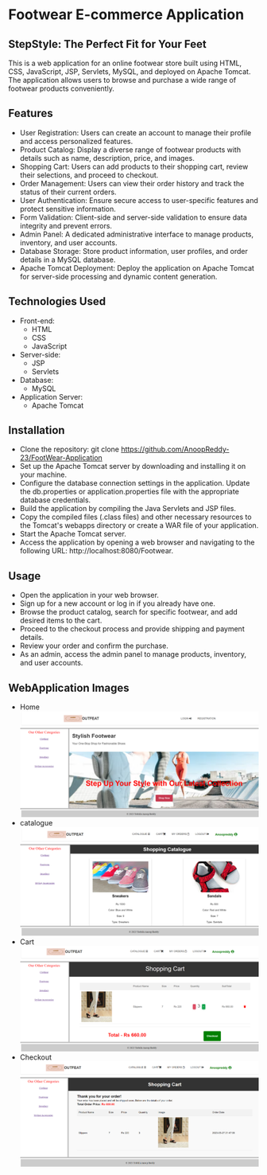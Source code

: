 # Footwear E-commerce Application
## StepStyle: The Perfect Fit for Your Feet
This is a web application for an online footwear store built using HTML, CSS, JavaScript, JSP, Servlets, MySQL, and deployed on Apache Tomcat. The application allows users to browse and purchase a wide range of footwear products conveniently.

## Features
- User Registration: Users can create an account to manage their profile and access personalized features.
- Product Catalog: Display a diverse range of footwear products with details such as name, description, price, and images.
- Shopping Cart: Users can add products to their shopping cart, review their selections, and proceed to checkout.
- Order Management: Users can view their order history and track the status of their current orders.
- User Authentication: Ensure secure access to user-specific features and protect sensitive information.
- Form Validation: Client-side and server-side validation to ensure data integrity and prevent errors.
- Admin Panel: A dedicated administrative interface to manage products, inventory, and user accounts.
- Database Storage: Store product information, user profiles, and order details in a MySQL database.
- Apache Tomcat Deployment: Deploy the application on Apache Tomcat for server-side processing and dynamic content generation.

## Technologies Used
- Front-end: 
    - HTML
    - CSS
    - JavaScript
- Server-side: 
    - JSP
    - Servlets
- Database: 
    - MySQL
- Application Server: 
    - Apache Tomcat

## Installation
- Clone the repository: git clone https://github.com/AnoopReddy-23/FootWear-Application
- Set up the Apache Tomcat server by downloading and installing it on your machine.
- Configure the database connection settings in the application. Update the db.properties or application.properties file with the appropriate database credentials.
- Build the application by compiling the Java Servlets and JSP files.
- Copy the compiled files (.class files) and other necessary resources to the Tomcat's webapps directory or create a WAR file of your application.
- Start the Apache Tomcat server.
- Access the application by opening a web browser and navigating to the following URL: http://localhost:8080/Footwear.

## Usage
- Open the application in your web browser.
- Sign up for a new account or log in if you already have one.
- Browse the product catalog, search for specific footwear, and add desired items to the cart.
- Proceed to the checkout process and provide shipping and payment details.
- Review your order and confirm the purchase.
- As an admin, access the admin panel to manage products, inventory, and user accounts.

## WebApplication Images
- Home
    ![Home Page](images/home1.png)
- catalogue
    ![Products Catalogue](images/catalogue.png)
- Cart
    ![Cart page](images/cart.png)
- Checkout
    ![Checkout page after order is placed.](images/checkout.png)